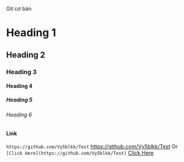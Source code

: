Git cơ bản

# Heading 1
## Heading 2
### Heading 3
#### Heading 4
##### Heading 5
###### Heading 6

#### Link
`https://github.com/Vy5blkk/Test`
https://github.com/Vy5blkk/Test
Or
`[Click Here](https://github.com/Vy5blkk/Test)`
[Click Here](https://github.com/Vy5blkk/Test)